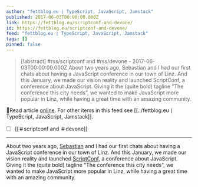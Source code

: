 ```yaml
---
author: "fettblog․eu ∣ TypeScript, JavaScript, Jamstack"
published: 2017-06-03T00:00:00.000Z
link: https://fettblog.eu/scriptconf-and-devone/
id: https://fettblog.eu/scriptconf-and-devone/
feed: "fettblog․eu ∣ TypeScript, JavaScript, Jamstack"
tags: []
pinned: false
---
```

> [!abstract] #rss/scriptconf and #rss/devone - 2017-06-03T00:00:00.000Z
> About two years ago, Sebastian and I had our first chats about having a JavaScript conference in our town of Linz. And this January, we made our vision reality and launched ScriptConf, a conference about JavaScript. Giving it the (quite bold) tagline “The conference this city needs”, we wanted to make JavaScript more popular in Linz, while having a great time with an amazing community.

🔗Read article [online](https://fettblog.eu/scriptconf-and-devone/). For other items in this feed see [[../fettblog․eu ∣ TypeScript, JavaScript, Jamstack]].

- [ ] [[＃scriptconf and ＃devone]]
- - -
About two years ago, [Sebastian](https://twitter.com/sebgie) and I had our first chats about having a JavaScript conference in our town of Linz. And this January, we made our vision reality and launched [ScriptConf](https://scriptconf.org), a conference about JavaScript. Giving it the (quite bold) tagline “The conference this city needs”, we wanted to make JavaScript more popular in Linz, while having a great time with an amazing community.
